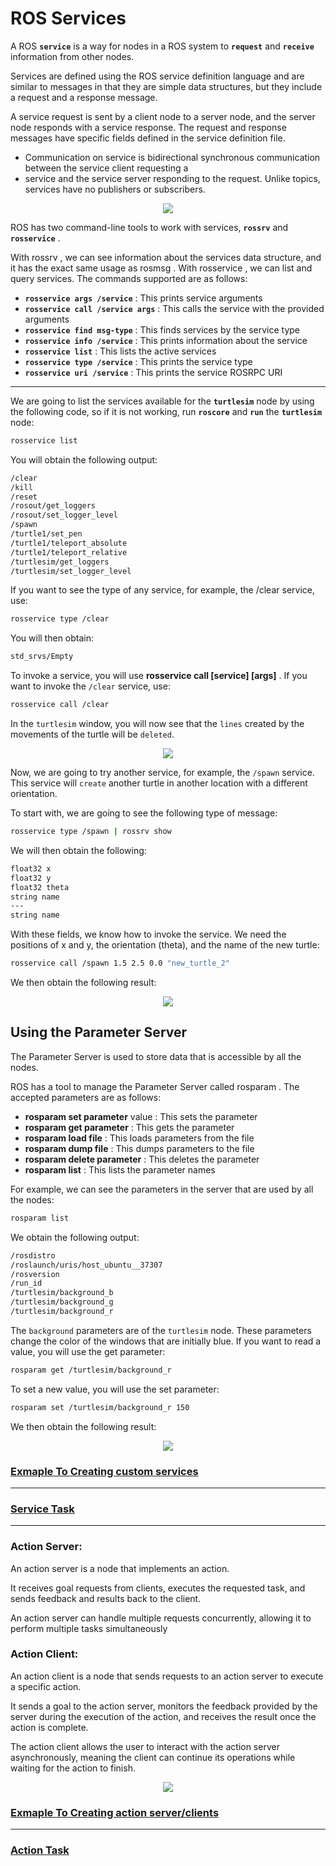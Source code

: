 
# ROS Services



A ROS **`service`** is a way for nodes in a ROS system to **`request`** and **`receive`** information
from other nodes. 

Services are defined using the ROS service definition language and
are similar to messages in that they are simple data structures, but they include a
request and a response message.

A service request is sent by a client node to a server node, and the server node
responds with a service response. The request and response messages have specific
fields defined in the service definition file.

- Communication on service is bidirectional synchronous
communication between the service client requesting a
- service and the service server responding to the request.
Unlike topics, services have no publishers or subscribers.

<p align="center">
<img src="images/15.gif">

ROS has two command-line tools to work with services, **`rossrv`** and **`rosservice`** .

With rossrv , we can see information about the services data structure, and it has
the exact same usage as rosmsg .
With rosservice , we can list and query services. The commands supported are
as follows: 
- **`rosservice args /service`** : This prints service arguments
- **`rosservice call /service args`** : This calls the service with the
provided arguments
- **`rosservice find msg-type`** : This finds services by the service type
- **`rosservice info /service`** : This prints information about the service
- **`rosservice list`** : This lists the active services
- **`rosservice type /service`** : This prints the service type
- **`rosservice uri /service`** : This prints the service ROSRPC URI
---

We are going to list the services available for the **`turtlesim`** node by using the
following code, so if it is not working, run **`roscore`** and **`run`** the **`turtlesim`** node:

```bash
rosservice list
```
You will obtain the following output:

```bash
/clear
/kill
/reset
/rosout/get_loggers
/rosout/set_logger_level
/spawn
/turtle1/set_pen
/turtle1/teleport_absolute
/turtle1/teleport_relative
/turtlesim/get_loggers
/turtlesim/set_logger_level
```
If you want to see the type of any service, for example, the /clear service, use:
```bash
rosservice type /clear
```
You will then obtain:
```bash
std_srvs/Empty
```
To invoke a service, you will use **rosservice call [service] [args]** . If you want
to invoke the `/clear` service, use:
```bash
rosservice call /clear
```
In the `turtlesim` window, you will now see that the `lines` created by the movements
of the turtle will be `deleted`.

<p align="center">
<img src="images/7.png">

Now, we are going to try another service, for example, the `/spawn` service. This
service will `create` another turtle in another location with a different orientation.

To start with, we are going to see the following type of message:
```bash
rosservice type /spawn | rossrv show
```
We will then obtain the following:

```bash
float32 x
float32 y
float32 theta
string name
---
string name
```
With these fields, we know how to invoke the service. We need the positions of
x and y, the orientation (theta), and the name of the new turtle:
```bash
rosservice call /spawn 1.5 2.5 0.0 "new_turtle_2"
```
We then obtain the following result:

<p align="center">
<img src="images/8.png">

## Using the Parameter Server
The Parameter Server is used to store data that is accessible by all the nodes. 

ROS has a tool to manage the Parameter Server called rosparam . The accepted parameters are as follows:
- **rosparam set parameter** value : This sets the parameter
- **rosparam get parameter** : This gets the parameter
- **rosparam load file** : This loads parameters from the file
- **rosparam dump file** : This dumps parameters to the file
- **rosparam delete parameter** : This deletes the parameter
- **rosparam list** : This lists the parameter names

For example, we can see the parameters in the server that are used by all the nodes:

```bash
rosparam list
```
We obtain the following output:
```bash
/rosdistro
/roslaunch/uris/host_ubuntu__37307
/rosversion
/run_id
/turtlesim/background_b
/turtlesim/background_g
/turtlesim/background_r
```
The `background` parameters are of the `turtlesim` node. 
These parameters change the color of the windows that are initially blue. If you want to read a value, you will
use the get parameter:
```bash
rosparam get /turtlesim/background_r
```
To set a new value, you will use the set parameter:
```bash
rosparam set /turtlesim/background_r 150 
```
We then obtain the following result:
<p align="center">
<img src="images/9.png">

### [Exmaple To Creating custom services](source/exmaple_custom_services.md ) 
---
### [Service Task](source/task_custom_service/Task_service.md)
---

### Action Server:
An action server is a node that implements an action.

It receives goal requests from clients, executes the requested task, and sends feedback and results back to the client.

An action server can handle multiple requests concurrently, allowing it to perform multiple tasks simultaneously

### Action Client: 
An action client is a node that sends requests to an action server to execute a specific action. 

It sends a goal to the action server, monitors the feedback provided by the server during the execution of the action, and receives the result once the action is complete. 

The action client allows the user to interact with the action server asynchronously, meaning the client can continue its operations while waiting for the action to finish.

<p align="center">
<img src="images/16.gif"> 


### [Exmaple To Creating action server/clients](/source/example_action.md )
---

### [Action Task](source/task_custom_action/Task_action.md)

